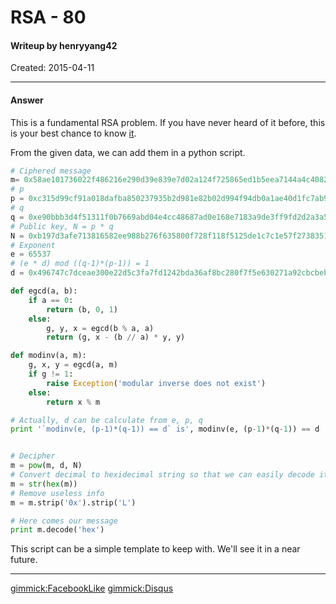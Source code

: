 # RSA - 80

#### Writeup by henryyang42
Created: 2015-04-11

---

#### Answer
This is a fundamental RSA problem. If you have never heard of it before, this is your best chance to know [it](http://www.ruanyifeng.com/blog/2013/07/rsa_algorithm_part_two.html).

From the given data, we can add them in a python script.

```python
# Ciphered message
m= 0x58ae101736022f486216e290d39e839e7d02a124f725865ed1b5eea7144a4c40828bd4d14dcea967561477a516ce338f293ca86efc72a272c332c5468ef43ed5d8062152aae9484a50051d71943cf4c3249d8c4b2f6c39680cc75e58125359edd2544e89f54d2e5cbed06bb3ed61e5ca7643ebb7fa04638aa0a0f23955e5b5d9
# p
p = 0xc315d99cf91a018dafba850237935b2d981e82b02d994f94db0a1ae40d1fc7ab9799286ac68d620f1102ef515b348807060e6caec5320e3dceb25a0b98356399
# q
q = 0xe90bbb3d4f51311f0b7669abd04e4cc48687ad0e168e7183a9de3ff9fd2d2a3a50303a5109457bd45f0abe1c5750edfaff1ad87c13eed45e1b4bd2366b49d97f
# Public key, N = p * q
N = 0xb197d3afe713816582ee988b276f635800f728f118f5125de1c7c1e57f2738351de8ac643c118a5480f867b6d8756021911818e470952bd0a5262ed86b4fc4c2b7962cd197a8bd8d8ae3f821ad712a42285db67c85983581c4c39f80dbb21bf700dbd2ae9709f7e307769b5c0e624b661441c1ddb62ef1fe7684bbe61d8a19e7
# Exponent
e = 65537
# (e * d) mod ((q-1)*(p-1)) = 1
d = 0x496747c7dceae300e22d5c3fa7fd1242bda36af8bc280f7f5e630271a92cbcbeb7ae04132a00d5fc379274cbce8c353faa891b40d087d7a4559e829e513c97467345adca3aa66550a68889cf930ecdfde706445b3f110c0cb4a81ca66f8630ed003feea59a51dc1d18a7f6301f2817cb53b1fb58b2a5ad163e9f1f9fe463b901

def egcd(a, b):
    if a == 0:
        return (b, 0, 1)
    else:
        g, y, x = egcd(b % a, a)
        return (g, x - (b // a) * y, y)

def modinv(a, m):
    g, x, y = egcd(a, m)
    if g != 1:
        raise Exception('modular inverse does not exist')
    else:
        return x % m

# Actually, d can be calculate from e, p, q
print '`modinv(e, (p-1)*(q-1)) == d` is', modinv(e, (p-1)*(q-1)) == d


# Decipher
m = pow(m, d, N)
# Convert decimal to hexidecimal string so that we can easily decode it
m = str(hex(m))
# Remove useless info
m = m.strip('0x').strip('L')

# Here comes our message
print m.decode('hex')
```
This script can be a simple template to keep with. We'll see it in a near future.

---
[gimmick:FacebookLike](http://www.facebook.com)
[gimmick:Disqus](nthuctfnotes)

